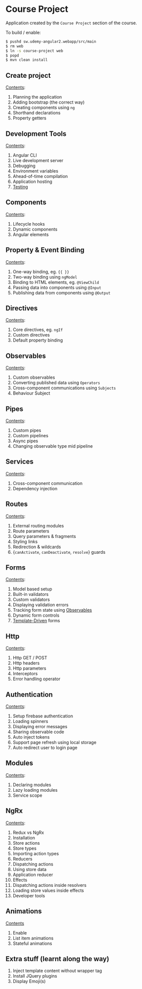 # Course Project

Application created by the `Course Project` section of the course.

To build / enable:

```bash
$ pushd sw.udemy-angular2.webapp/src/main
$ rm web
$ ln -s course-project web
$ popd
$ mvn clean install
```

## Create project

[Contents](./create-project.md):

1. Planning the application
1. Adding bootstrap (the correct way)
1. Creating components using `ng`
1. Shorthand declarations
1. Property getters

## Development Tools

[Contents](./development-tools.md):

1. Angular CLI
1. Live development server
1. Debugging
1. Environment variables
1. Ahead-of-time compilation
1. Application hosting
1. [Testing](./testing.md)

## Components

[Contents](./components.md):

1. Lifecycle hooks
1. Dynamic components
1. Angular elements

## Property & Event Binding

[Contents](./property-binding.md):

1. One-way binding, eg. `{{ }}`
1. Two-way binding using `ngModel`
1. Binding to HTML elements, eg. `@ViewChild`
1. Passing data into components using `@Input`
1. Publishing data from components using `@Output`

## Directives

[Contents](./directives.md):

1. Core directives, eg. `ngIf`
1. Custom directives
1. Default property binding

## Observables

[Contents](./observables.md):

1. Custom observables
1. Converting published data using `Operators`
1. Cross-component communications using `Subjects`
1. Behaviour Subject

## Pipes

[Contents](./pipes.md):

1. Custom pipes
1. Custom pipelines
1. Async pipes
1. Changing observable type mid pipeline

## Services

[Contents](./services.md):

1. Cross-component communication
1. Dependency injection

## Routes

[Contents](./routes.md):

1. External routing modules
1. Route parameters
1. Query parameters & fragments
1. Styling links
1. Redirection & wildcards
1. {`canActivate`, `canDeactivate`, `resolve`} guards

## Forms

[Contents](./forms-reactive-approach.md):

1. Model based setup
1. Built-in validators
1. Custom validators
1. Displaying validation errors
1. Tracking form state using [Observables](./observables.md)
1. Dynamic form controls
1. [Template-Driven](./forms-template-driven.md) forms

## Http

[Contents](./http.md):

1. Http GET / POST
1. Http headers
1. Http parameters
1. Interceptors
1. Error handling operator

## Authentication

[Contents](./authentication.md):

1. Setup firebase authentication
1. Loading spinners
1. Displaying error messages
1. Sharing observable code
1. Auto inject tokens
1. Support page refresh using local storage
1. Auto redirect user to login page

## Modules

[Contents](./modules.md):

1. Declaring modules
1. Lazy loading modules
1. Service scope

## NgRx

[Contents](./ngrx.md):

1. Redux vs NgRx
1. Installation
1. Store actions
1. Store types
1. Importing action types
1. Reducers
1. Dispatching actions
1. Using store data
1. Application reducer
1. Effects
1. Dispatching actions inside resolvers
1. Loading store values inside effects
1. Developer tools

## Animations

[Contents](./animations.md)

1. Enable
1. List item animations
1. Stateful animations

## Extra stuff (learnt along the way)

1. Inject template content without wrapper tag
1. Install JQuery plugins
1. Display Emoji(s)

